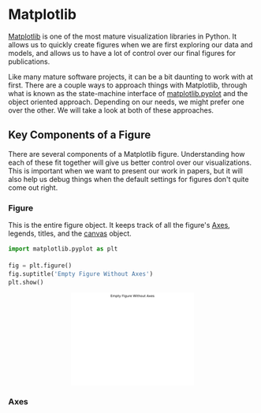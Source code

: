 # Matplotlib

[Matplotlib][1] is one of the most mature visualization libraries
in Python. It allows us to quickly create figures when we are
first exploring our data and models, and allows us to have a
lot of control over our final figures for publications.

Like many mature software projects, it can be a bit daunting 
to work with at first. There are a couple ways to approach things 
with Matplotlib, through what is known as the state-machine interface
of [matplotlib.pyplot][2] and the object oriented approach. Depending 
on our needs, we might prefer one over the other. We will take 
a look at both of these approaches. 


## Key Components of a Figure

There are several components of a Matplotlib figure. Understanding 
how each of these fit together will give us better control over our
visualizations. This is important when we want to present our work 
in papers, but it will also help us debug things when the default 
settings for figures don't quite come out right.

### Figure

This is the entire figure object. It keeps track of all the figure's 
[Axes][3], legends, titles, and the [canvas][4] object. 

```python
import matplotlib.pyplot as plt

fig = plt.figure()
fig.suptitle('Empty Figure Without Axes')
plt.show()
```

<html>
<head>
<style>
img {
  display: block;
  margin-left: auto;
  margin-right: auto;
}
</style>
</head>
  <body>
    <img src="img/ch02-visualization/figure_empty.png" alt="empty" class="center" width="250"/>
  </body>
</html>

### Axes



[comment]: References

[1]: https://matplotlib.org/
[2]: https://matplotlib.org/3.1.1/api/_as_gen/matplotlib.pyplot.html#module-matplotlib.pyplot
[3]: https://matplotlib.org/api/axes_api.html#matplotlib.axes.Axes
[4]: https://matplotlib.org/3.2.2/api/backend_bases_api.html#matplotlib.backend_bases.FigureCanvasBase
[5]: img/ch02-visualization
